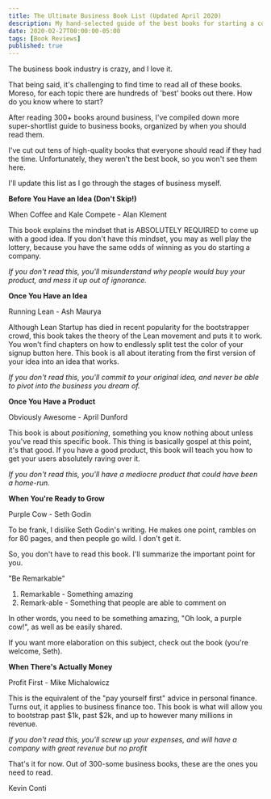 ```yaml
---
title: The Ultimate Business Book List (Updated April 2020)
description: My hand-selected guide of the best books for starting a company
date: 2020-02-27T00:00:00-05:00
tags: [Book Reviews]
published: true
---
```


The business book industry is crazy, and I love it.

That being said, it's challenging to find time to read all of these books. Moreso, for each topic there are hundreds of 'best' books out there. How do you know where to start?

After reading 300+ books around business, I've compiled down more super-shortlist guide to business books, organized by when you should read them.

I've cut out tens of high-quality books that everyone should read if they had the time. Unfortunately, they weren't the best book, so you won't see them here.

I'll update this list as I go through the stages of business myself.

**Before You Have an Idea (Don't Skip!)**

When Coffee and Kale Compete - Alan Klement

This book explains the mindset that is ABSOLUTELY REQUIRED to come up with a good idea. If you don't have this mindset, you may as well play the lottery, because you have the same odds of winning as you do starting a company.

_If you don't read this, you'll misunderstand why people would buy your product, and mess it up out of ignorance._

**Once You Have an Idea**

Running Lean - Ash Maurya

Although Lean Startup has died in recent popularity for the bootstrapper crowd, this book takes the theory of the Lean movement and puts it to work. You won't find chapters on how to endlessly split test the color of your signup button here. This book is all about iterating from the first version of your idea into an idea that works.

_If you don't read this, you'll commit to your original idea, and never be able to pivot into the business you dream of._

**Once You Have a Product**

Obviously Awesome - April Dunford

This book is about _positioning_, something you know nothing about unless you've read this specific book. This thing is basically gospel at this point, it's that good. If you have a good product, this book will teach you how to get your users absolutely raving over it.

_If you don't read this, you'll have a mediocre product that could have been a home-run._

**When You're Ready to Grow**

Purple Cow - Seth Godin

To be frank, I dislike Seth Godin's writing. He makes one point, rambles on for 80 pages, and then people go wild. I don't get it.

So, you don't have to read this book. I'll summarize the important point for you.

"Be Remarkable"

1. Remarkable - Something amazing
2. Remark-able - Something that people are able to comment on

In other words, you need to be something amazing, "Oh look, a purple cow!", as well as be easily shared.

If you want more elaboration on this subject, check out the book (you're welcome, Seth).

**When There's Actually Money**

Profit First - Mike Michalowicz

This is the equivalent of the "pay yourself first" advice in personal finance. Turns out, it applies to business finance too. This book is what will allow you to bootstrap past $1k, past $2k, and up to however many millions in revenue.

_If you don't read this, you'll screw up your expenses, and will have a company with great revenue but no profit_

That's it for now. Out of 300-some business books, these are the ones you need to read.

Kevin Conti
